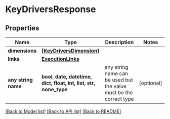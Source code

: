 # KeyDriversResponse


## Properties
Name | Type | Description | Notes
------------ | ------------- | ------------- | -------------
**dimensions** | [**[KeyDriversDimension]**](KeyDriversDimension.md) |  | 
**links** | [**ExecutionLinks**](ExecutionLinks.md) |  | 
**any string name** | **bool, date, datetime, dict, float, int, list, str, none_type** | any string name can be used but the value must be the correct type | [optional]

[[Back to Model list]](../README.md#documentation-for-models) [[Back to API list]](../README.md#documentation-for-api-endpoints) [[Back to README]](../README.md)


